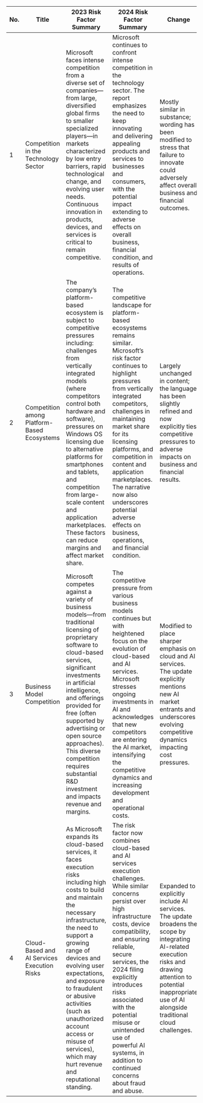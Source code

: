 | No. | Title                                      | 2023 Risk Factor Summary                                                                                                                                                                                                                                                                                                                                                                                             | 2024 Risk Factor Summary                                                                                                                                                                                                                                                                                                                                                                                             | Change                                                                                                                                                                                       |
|-----|--------------------------------------------|----------------------------------------------------------------------------------------------------------------------------------------------------------------------------------------------------------------------------------------------------------------------------------------------------------------------------------------------------------------------------------------------------------------------|----------------------------------------------------------------------------------------------------------------------------------------------------------------------------------------------------------------------------------------------------------------------------------------------------------------------------------------------------------------------------------------------------------------------|----------------------------------------------------------------------------------------------------------------------------------------------------------------------------------------------|
| 1   | Competition in the Technology Sector       | Microsoft faces intense competition from a diverse set of companies—from large, diversified global firms to smaller specialized players—in markets characterized by low entry barriers, rapid technological change, and evolving user needs. Continuous innovation in products, devices, and services is critical to remain competitive.                                               | Microsoft continues to confront intense competition in the technology sector. The report emphasizes the need to keep innovating and delivering appealing products and services to businesses and consumers, with the potential impact extending to adverse effects on overall business, financial condition, and results of operations.                                               | Mostly similar in substance; wording has been modified to stress that failure to innovate could adversely affect overall business and financial outcomes.                                  |
| 2   | Competition among Platform-Based Ecosystems  | The company’s platform-based ecosystem is subject to competitive pressures including: challenges from vertically integrated models (where competitors control both hardware and software), pressures on Windows OS licensing due to alternative platforms for smartphones and tablets, and competition from large-scale content and application marketplaces. These factors can reduce margins and affect market share. | The competitive landscape for platform-based ecosystems remains similar. Microsoft’s risk factor continues to highlight pressures from vertically integrated competitors, challenges in maintaining market share for its licensing platforms, and competition in content and application marketplaces. The narrative now also underscores potential adverse effects on business, operations, and financial condition. | Largely unchanged in content; the language has been slightly refined and now explicitly ties competitive pressures to adverse impacts on business and financial results.                |
| 3   | Business Model Competition                   | Microsoft competes against a variety of business models—from traditional licensing of proprietary software to cloud-based services, significant investments in artificial intelligence, and offerings provided for free (often supported by advertising or open source approaches). This diverse competition requires substantial R&D investment and impacts revenue and margins.                                                | The competitive pressure from various business models continues but with heightened focus on the evolution of cloud-based and AI services. Microsoft stresses ongoing investments in AI and acknowledges that new competitors are entering the AI market, intensifying the competitive dynamics and increasing development and operational costs.                                                                             | Modified to place sharper emphasis on cloud and AI services. The update explicitly mentions new AI market entrants and underscores evolving competitive dynamics impacting cost pressures. |
| 4   | Cloud-Based and AI Services Execution Risks  | As Microsoft expands its cloud-based services, it faces execution risks including high costs to build and maintain the necessary infrastructure, the need to support a growing range of devices and evolving user expectations, and exposure to fraudulent or abusive activities (such as unauthorized account access or misuse of services), which may hurt revenue and reputational standing.                           | The risk factor now combines cloud-based and AI services execution challenges. While similar concerns persist over high infrastructure costs, device compatibility, and ensuring reliable, secure services, the 2024 filing explicitly introduces risks associated with the potential misuse or unintended use of powerful AI systems, in addition to continued concerns about fraud and abuse.                             | Expanded to explicitly include AI services. The update broadens the scope by integrating AI-related execution risks and drawing attention to potential inappropriate use of AI alongside traditional cloud challenges. |

